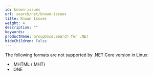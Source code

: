 ```yaml
---
id: known-issues
url: search/net/known-issues
title: Known Issues
weight: 4
description: ""
keywords: 
productName: GroupDocs.Search for .NET
hideChildren: False
---
```


The following formats are not supported by .NET Core version in Linux:

- .MHTML (.MHT)
- .ONE